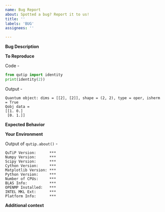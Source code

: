 ```yaml
---
name: Bug Report
about: Spotted a bug? Report it to us!
title: ''
labels: 'BUG'
assignees: ''

---
```


**Bug Description**
<!-- A clear and concise description of what the bug is -->


**To Reproduce**
<!-- Please provide a minimal working example. For instance: -->

Code -  
```python
from qutip import identity
print(identity(2))
```

Output -  
```
Quantum object: dims = [[2], [2]], shape = (2, 2), type = oper, isherm = True
Qobj data =
[[1. 0.]
 [0. 1.]]
```


**Expected Behavior**
<!-- A clear and concise description of what you expected to happen -->


**Your Environment**
<!-- Please use `qutip.about()` to get the information about your environment and paste it here. -->
Output of `qutip.about()` -  

```
QuTiP Version:      ***
Numpy Version:      ***
Scipy Version:      ***
Cython Version:     ***
Matplotlib Version: ***
Python Version:     ***
Number of CPUs:     ***
BLAS Info:          ***
OPENMP Installed:   ***
INTEL MKL Ext:      ***
Platform Info:      ***
```


**Additional context**
<!-- Add any other context about the problem here -->

